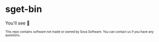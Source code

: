 # sget-bin
You'll see 👀

<sub><sup>This repo contains software not made or owned by Sova Software. You can contact us if you have any questions.</sup></sub>
